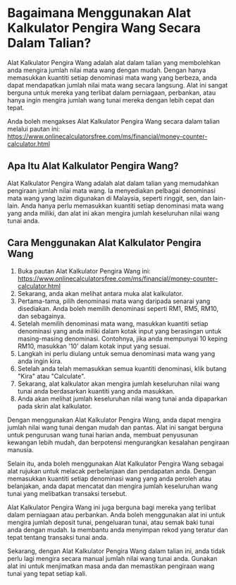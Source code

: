 Bagaimana Menggunakan Alat Kalkulator Pengira Wang Secara Dalam Talian?
=======================================================================

Alat Kalkulator Pengira Wang adalah alat dalam talian yang membolehkan anda mengira jumlah nilai mata wang dengan mudah. Dengan hanya memasukkan kuantiti setiap denominasi mata wang yang berbeza, anda dapat mendapatkan jumlah nilai mata wang secara langsung. Alat ini sangat berguna untuk mereka yang terlibat dalam perniagaan, perbankan, atau hanya ingin mengira jumlah wang tunai mereka dengan lebih cepat dan tepat.

Anda boleh mengakses Alat Kalkulator Pengira Wang secara dalam talian melalui pautan ini: <https://www.onlinecalculatorsfree.com/ms/financial/money-counter-calculator.html>

Apa Itu Alat Kalkulator Pengira Wang?
-------------------------------------

Alat Kalkulator Pengira Wang adalah alat dalam talian yang memudahkan pengiraan jumlah nilai mata wang. Ia menyediakan pelbagai denominasi mata wang yang lazim digunakan di Malaysia, seperti ringgit, sen, dan lain-lain. Anda hanya perlu memasukkan kuantiti setiap denominasi mata wang yang anda miliki, dan alat ini akan mengira jumlah keseluruhan nilai wang tunai anda.

Cara Menggunakan Alat Kalkulator Pengira Wang
---------------------------------------------

1. Buka pautan Alat Kalkulator Pengira Wang ini: <https://www.onlinecalculatorsfree.com/ms/financial/money-counter-calculator.html>
2. Sekarang, anda akan melihat antara muka alat kalkulator.
3. Pertama-tama, pilih denominasi mata wang daripada senarai yang disediakan. Anda boleh memilih denominasi seperti RM1, RM5, RM10, dan sebagainya.
4. Setelah memilih denominasi mata wang, masukkan kuantiti setiap denominasi yang anda miliki dalam kotak input yang berasingan untuk masing-masing denominasi. Contohnya, jika anda mempunyai 10 keping RM10, masukkan '10' dalam kotak input yang sesuai.
5. Langkah ini perlu diulang untuk semua denominasi mata wang yang anda ingin kira.
6. Setelah anda telah memasukkan semua kuantiti denominasi, klik butang "Kira" atau "Calculate".
7. Sekarang, alat kalkulator akan mengira jumlah keseluruhan nilai wang tunai anda berdasarkan kuantiti yang anda masukkan.
8. Anda akan melihat jumlah keseluruhan nilai wang tunai anda dipaparkan pada skrin alat kalkulator.

Dengan menggunakan Alat Kalkulator Pengira Wang, anda dapat mengira jumlah nilai wang tunai dengan mudah dan pantas. Alat ini sangat berguna untuk pengurusan wang tunai harian anda, membuat penyusunan kewangan lebih mudah, dan berpotensi mengurangkan kesalahan pengiraan manusia.

Selain itu, anda boleh menggunakan Alat Kalkulator Pengira Wang sebagai alat rujukan untuk melacak perbelanjaan dan pendapatan anda. Dengan memasukkan kuantiti setiap denominasi wang yang anda peroleh atau belanjakan, anda dapat mencatat dan mengira jumlah keseluruhan wang tunai yang melibatkan transaksi tersebut.

Alat Kalkulator Pengira Wang ini juga berguna bagi mereka yang terlibat dalam perniagaan atau perbankan. Anda boleh menggunakan alat ini untuk mengira jumlah deposit tunai, pengeluaran tunai, atau semak baki tunai anda dengan mudah. Ia membantu anda menyimpan rekod yang teratur dan tepat tentang transaksi tunai anda.

Sekarang, dengan Alat Kalkulator Pengira Wang dalam talian ini, anda tidak perlu lagi mengira secara manual jumlah nilai wang tunai anda. Gunakan alat ini untuk menjimatkan masa anda dan memastikan pengiraan wang tunai yang tepat setiap kali.
